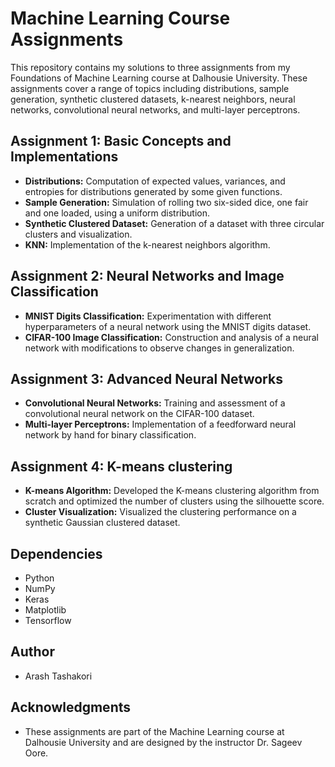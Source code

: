# Machine Learning Course Assignments

This repository contains my solutions to three assignments from my Foundations of Machine Learning course at Dalhousie University. These assignments cover a range of topics including distributions, sample generation, synthetic clustered datasets, k-nearest neighbors, neural networks, convolutional neural networks, and multi-layer perceptrons.

## Assignment 1: Basic Concepts and Implementations

- **Distributions:** Computation of expected values, variances, and entropies for distributions generated by some given functions.
- **Sample Generation:** Simulation of rolling two six-sided dice, one fair and one loaded, using a uniform distribution.
- **Synthetic Clustered Dataset:** Generation of a dataset with three circular clusters and visualization.
- **KNN:** Implementation of the k-nearest neighbors algorithm.

## Assignment 2: Neural Networks and Image Classification

- **MNIST Digits Classification:** Experimentation with different hyperparameters of a neural network using the MNIST digits dataset.
- **CIFAR-100 Image Classification:** Construction and analysis of a neural network with modifications to observe changes in generalization.

## Assignment 3: Advanced Neural Networks

- **Convolutional Neural Networks:** Training and assessment of a convolutional neural network on the CIFAR-100 dataset.
- **Multi-layer Perceptrons:** Implementation of a feedforward neural network by hand for binary classification.

## Assignment 4: K-means clustering
- **K-means Algorithm:** Developed the K-means clustering algorithm from scratch and optimized the number of clusters using the silhouette score.
- **Cluster Visualization:** Visualized the clustering performance on a synthetic Gaussian clustered dataset.

## Dependencies

- Python
- NumPy
- Keras
- Matplotlib
- Tensorflow

## Author

- Arash Tashakori

## Acknowledgments

- These assignments are part of the Machine Learning course at Dalhousie University and are designed by the instructor Dr. Sageev Oore.
